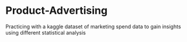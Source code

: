 # Product-Advertising
Practicing with a kaggle dataset of marketing spend data to gain insights using different statistical analysis
